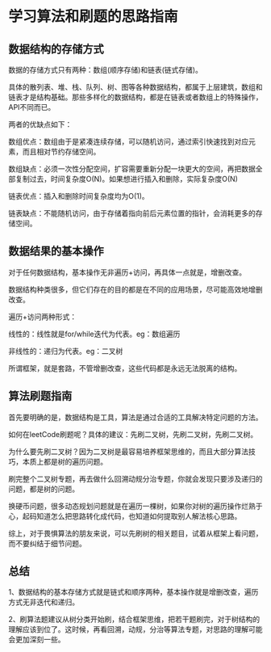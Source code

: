 # 学习算法和刷题的思路指南

## 数据结构的存储方式

数据的存储方式只有两种：数组(顺序存储)和链表(链式存储)。

具体的散列表、堆、栈、队列、树、图等各种数据结构，都属于上层建筑，数组和链表才是结构基础。那些多样化的数据结构，都是在链表或者数组上的特殊操作，API不同而已。

两者的优缺点如下：

数组优点：数组由于是紧凑连续存储，可以随机访问，通过索引快速找到对应元素，而且相对节约存储空间。

数组缺点：必须一次性分配空间，扩容需要重新分配一块更大的空间，再把数据全部复制过去，时间复杂度O(N)。如果想进行插入和删除，实际复杂度O(N)

链表优点：插入和删除时间复杂度均为O(1)。

链表缺点：不能随机访问，由于存储着指向前后元素位置的指针，会消耗更多的存储空间。

## 数据结果的基本操作

对于任何数据结构，基本操作无非遍历+访问，再具体一点就是，增删改查。

数据结构种类很多，但它们存在的目的都是在不同的应用场景，尽可能高效地增删改查。

遍历+访问两种形式：

线性的：线性就是for/while迭代为代表。eg：数组遍历

非线性的：递归为代表。eg：二叉树

所谓框架，就是套路，不管增删改查，这些代码都是永远无法脱离的结构。

## 算法刷题指南

首先要明确的是，数据结构是工具，算法是通过合适的工具解决特定问题的方法。

如何在leetCode刷题呢？具体的建议：先刷二叉树，先刷二叉树，先刷二叉树。

为什么要先刷二叉树？因为二叉树是最容易培养框架思维的，而且大部分算法技巧，本质上都是树的遍历问题。

刷完整个二叉树专题，再去做什么回溯动规分治专题，你就会发现只要涉及递归的问题，都是树的问题。

换硬币问题，很多动态规划问题就是在遍历一棵树，如果你对树的遍历操作烂熟于心，起码知道怎么把思路转化成代码，也知道如何提取别人解法核心思路。

综上，对于畏惧算法的朋友来说，可以先刷树的相关题目，试着从框架上看问题，而不要纠结于细节问题。

## 总结

1、数据结构的基本存储方式就是链式和顺序两种，基本操作就是增删改查，遍历方式无非迭代和递归。

2、刷算法题建议从树分类开始刷，结合框架思维，把若干题刷完，对于树结构的理解应该到位了。这时候，再看回溯，动规，分治等算法专题，对思路的理解可能会更加深刻一些。


